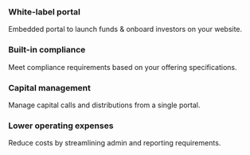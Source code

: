 ### White-label portal

Embedded portal to launch funds & onboard investors on your website.

### Built-in compliance

Meet compliance requirements based on your offering specifications.

### Capital management

Manage capital calls and distributions from a single portal.

### Lower operating expenses

Reduce costs by streamlining admin and reporting requirements.